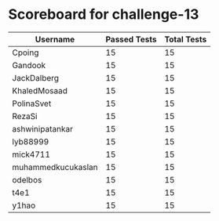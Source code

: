 # Scoreboard for challenge-13
| Username   | Passed Tests | Total Tests |
|------------|--------------|-------------|
| Cpoing | 15 | 15 |
| Gandook | 15 | 15 |
| JackDalberg | 15 | 15 |
| KhaledMosaad | 15 | 15 |
| PolinaSvet | 15 | 15 |
| RezaSi | 15 | 15 |
| ashwinipatankar | 15 | 15 |
| lyb88999 | 15 | 15 |
| mick4711 | 15 | 15 |
| muhammedkucukaslan | 15 | 15 |
| odelbos | 15 | 15 |
| t4e1 | 15 | 15 |
| y1hao | 15 | 15 |
